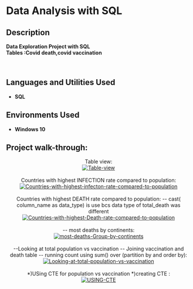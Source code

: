 
<h1>Data Analysis with SQL</h1>



<h2>Description</h2>
 
 <b> Data Exploration Project with SQL</b>  
 <b> Tables :Covid death,covid vaccination</b> 
 <b>  </b> 
 
 

<br />


<h2>Languages and Utilities Used</h2>

- <b>SQL</b> 

<h2>Environments Used </h2>

- <b>Windows 10</b> 

<h2>Project walk-through:</h2>

<p align="center">
Table view: <br/>
<a href="https://ibb.co/cNT1JxQ"><img src="https://i.ibb.co/Q6mf9XM/Table-view.jpg" alt="Table-view" border="0" /></a>
<br />

<br />
Countries with highest INFECTION rate compared to population: <br/>
<a href="https://ibb.co/3vs9q10"><img src="https://i.ibb.co/Qkc3R96/Countries-with-highest-infecton-rate-compared-to-population.jpg" alt="Countries-with-highest-infecton-rate-compared-to-population" border="0" /></a>
<br />
<br />
Countries with highest DEATH rate compared to population:
 -- cast( column_name as data_type) is use bcs data type of total_death was different <br/>
<a href="https://ibb.co/D9GRdHC"><img src="https://i.ibb.co/By4Ck5Z/Countries-with-highest-Death-rate-compared-to-population.jpg" alt="Countries-with-highest-Death-rate-compared-to-population" border="0" /></a>
<br />
<br />
-- most deaths by continents:  <br/>
<a href="https://imgbb.com/"><img src="https://i.ibb.co/F8vvMJH/most-deaths-Group-by-continents.jpg" alt="most-deaths-Group-by-continents" border="0" /></a>
<br />
<br />
--Looking at total population vs vaccination
-- Joining vaccination and death table 
-- running count using sum() over (partition by and order by):  <br/>
<a href="https://ibb.co/YDH7W8T"><img src="https://i.ibb.co/9wQ9v23/Looking-at-total-population-vs-vaccination.jpg" alt="Looking-at-total-population-vs-vaccination" border="0" /></a>
<br />
<br />
 *)USing CTE for population vs vaccination
 *)creating CTE 
:  <br/>
<a href="https://ibb.co/3s0CkDy"><img src="https://i.ibb.co/z5S4Nyh/USING-CTE.jpg" alt="USING-CTE" border="0" /></a>

<!--
 ```diff
- text in red
+ text in green
! text in orange
# text in gray
@@ text in purple (and bold)@@
```
--!>
